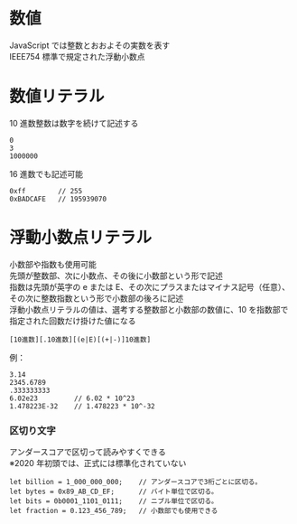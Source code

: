 # 数値

JavaScript では整数とおおよその実数を表す  
IEEE754 標準で規定された浮動小数点

# 数値リテラル

10 進数整数は数字を続けて記述する

```
0
3
1000000
```

16 進数でも記述可能

```
0xff        // 255
0xBADCAFE   // 195939070
```

# 浮動小数点リテラル

小数部や指数も使用可能  
先頭が整数部、次に小数点、その後に小数部という形で記述  
指数は先頭が英字の e または E、その次にプラスまたはマイナス記号（任意）、その次に整数指数という形で小数部の後ろに記述  
浮動小数点リテラルの値は、選考する整数部と小数部の数値に、10 を指数部で指定された回数だけ掛けた値になる

```
[10進数][.10進数][(e|E)[(+|-)]10進数]
```

例：

```
3.14
2345.6789
.333333333
6.02e23         // 6.02 * 10^23
1.478223E-32    // 1.478223 * 10^-32
```

### 区切り文字

アンダースコアで区切って読みやすくできる  
※2020 年初頭では、正式には標準化されていない

```
let billion = 1_000_000_000;    // アンダースコアで3桁ごとに区切る。
let bytes = 0x89_AB_CD_EF;      // バイト単位で区切る。
let bits = 0b0001_1101_0111;    // ニブル単位で区切る。
let fraction = 0.123_456_789;   // 小数部でも使用できる
```
